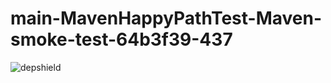# main-MavenHappyPathTest-Maven-smoke-test-64b3f39-437

![depshield](https://depshield.sonatype.org/badges/depshield-prod/main-MavenHappyPathTest-Maven-smoke-test-64b3f39-437/depshield.svg)